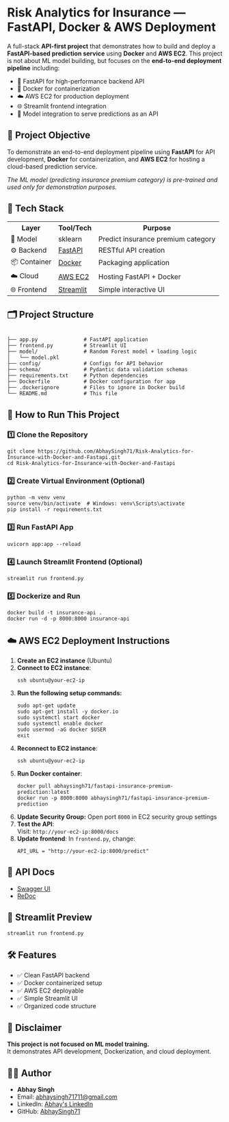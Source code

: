 <h1> Risk Analytics for Insurance — FastAPI, Docker & AWS Deployment</h1>

<p>
  A full-stack <strong>API-first project</strong> that demonstrates how to build and deploy a
  <strong>FastAPI-based prediction service</strong> using <strong>Docker</strong> and <strong>AWS EC2</strong>.
  This project is not about ML model building, but focuses on the <strong>end-to-end deployment pipeline</strong> including:
</p>

<ul>
  <li>🚀 FastAPI for high-performance backend API</li>
  <li>🐳 Docker for containerization</li>
  <li>☁️ AWS EC2 for production deployment</li>
  <li>🌐 Streamlit frontend integration</li>
  <li>🔁 Model integration to serve predictions as an API</li>
</ul>

<h2>📌 Project Objective</h2>
<p>
  To demonstrate an end-to-end deployment pipeline using <strong>FastAPI</strong> for API development,
  <strong>Docker</strong> for containerization, and <strong>AWS EC2</strong> for hosting a cloud-based prediction service.
</p>
<p><em>The ML model (predicting insurance premium category) is pre-trained and used only for demonstration purposes.</em></p>

<h2>🧱 Tech Stack</h2>
<table>
  <tr><th>Layer</th><th>Tool/Tech</th><th>Purpose</th></tr>
  <tr><td>🧠 Model</td><td>sklearn</td><td>Predict insurance premium category</td></tr>
  <tr><td>⚙️ Backend</td><td><a href="https://fastapi.tiangolo.com" target="_blank">FastAPI</a></td><td>RESTful API creation</td></tr>
  <tr><td>📦 Container</td><td><a href="https://www.docker.com" target="_blank">Docker</a></td><td>Packaging application</td></tr>
  <tr><td>☁️ Cloud</td><td><a href="https://aws.amazon.com/ec2/" target="_blank">AWS EC2</a></td><td>Hosting FastAPI + Docker</td></tr>
  <tr><td>🌐 Frontend</td><td><a href="https://streamlit.io" target="_blank">Streamlit</a></td><td>Simple interactive UI</td></tr>
</table>

<h2>🗂️ Project Structure</h2>
<pre><code>
├── app.py               # FastAPI application
├── frontend.py          # Streamlit UI
├── model/               # Random Forest model + loading logic
│   └── model.pkl
├── config/              # Configs for API behavior
├── schema/              # Pydantic data validation schemas
├── requirements.txt     # Python dependencies
├── Dockerfile           # Docker configuration for app
├── .dockerignore        # Files to ignore in Docker build
└── README.md            # This file
</code></pre>

<h2>🚀 How to Run This Project</h2>

<h3>1️⃣ Clone the Repository</h3>
<pre><code>git clone https://github.com/AbhaySingh71/Risk-Analytics-for-Insurance-with-Docker-and-Fastapi.git
cd Risk-Analytics-for-Insurance-with-Docker-and-Fastapi</code></pre>

<h3>2️⃣ Create Virtual Environment (Optional)</h3>
<pre><code>python -m venv venv
source venv/bin/activate  # Windows: venv\Scripts\activate
pip install -r requirements.txt</code></pre>

<h3>3️⃣ Run FastAPI App</h3>
<pre><code>uvicorn app:app --reload</code></pre>

<h3>4️⃣ Launch Streamlit Frontend (Optional)</h3>
<pre><code>streamlit run frontend.py</code></pre>

<h3>5️⃣ Dockerize and Run</h3>
<pre><code>docker build -t insurance-api .
docker run -d -p 8000:8000 insurance-api</code></pre>

<h2>☁️ AWS EC2 Deployment Instructions</h2>

<ol>
  <li><strong>Create an EC2 instance</strong> (Ubuntu)</li>
  <li><strong>Connect to EC2 instance</strong>:
    <pre><code>ssh ubuntu@your-ec2-ip</code></pre>
  </li>
  <li><strong>Run the following setup commands:</strong>
    <pre><code>sudo apt-get update
sudo apt-get install -y docker.io
sudo systemctl start docker
sudo systemctl enable docker
sudo usermod -aG docker $USER
exit</code></pre>
  </li>
  <li><strong>Reconnect to EC2 instance</strong>:
    <pre><code>ssh ubuntu@your-ec2-ip</code></pre>
  </li>
  <li><strong>Run Docker container</strong>:
    <pre><code>docker pull abhaysingh71/fastapi-insurance-premium-prediction:latest
docker run -p 8000:8000 abhaysingh71/fastapi-insurance-premium-prediction</code></pre>
  </li>
  <li><strong>Update Security Group:</strong> Open port <code>8000</code> in EC2 security group settings</li>
  <li><strong>Test the API</strong>:
    <br>Visit: <code>http://your-ec2-ip:8000/docs</code>
  </li>
  <li><strong>Update frontend</strong>: In <code>frontend.py</code>, change:
    <pre><code>API_URL = "http://your-ec2-ip:8000/predict"</code></pre>
  </li>
</ol>

<h2>🧪 API Docs</h2>
<ul>
  <li><a href="http://localhost:8000/docs" target="_blank">Swagger UI</a></li>
  <li><a href="http://localhost:8000/redoc" target="_blank">ReDoc</a></li>
</ul>

<h2>📸 Streamlit Preview</h2>
<pre><code>streamlit run frontend.py</code></pre>

<h2>🛠️ Features</h2>
<ul>
  <li>✅ Clean FastAPI backend</li>
  <li>✅ Docker containerized setup</li>
  <li>✅ AWS EC2 deployable</li>
  <li>✅ Simple Streamlit UI</li>
  <li>✅ Organized code structure</li>
</ul>

<h2>📢 Disclaimer</h2>
<p>
  <strong>This project is not focused on ML model training.</strong><br>
  It demonstrates API development, Dockerization, and cloud deployment.
</p>

<h2>👨‍💻 Author</h2>
<ul>
  <li><strong>Abhay Singh</strong></li>
  <li>Email: <a href="mailto:abhaysingh71711@gmail.com">abhaysingh71711@gmail.com</a></li>
  <li>LinkedIn: <a href="https://www.linkedin.com/in/abhay-singh-050a5b293/" target="_blank">Abhay's LinkedIn</a></li>
  <li>GitHub: <a href="https://github.com/AbhaySingh71" target="_blank">AbhaySingh71</a></li>
</ul>
</body>
</html>
